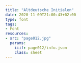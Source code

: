 ```yaml
---
title: "Altdeutsche Initialen"
date: 2020-11-09T21:00:43+02:00
type: font
tags:
- Font
resources:
- src: "page012.jpg"
  params:
    iiif: page012/info.json
    class: sheet
---
```

